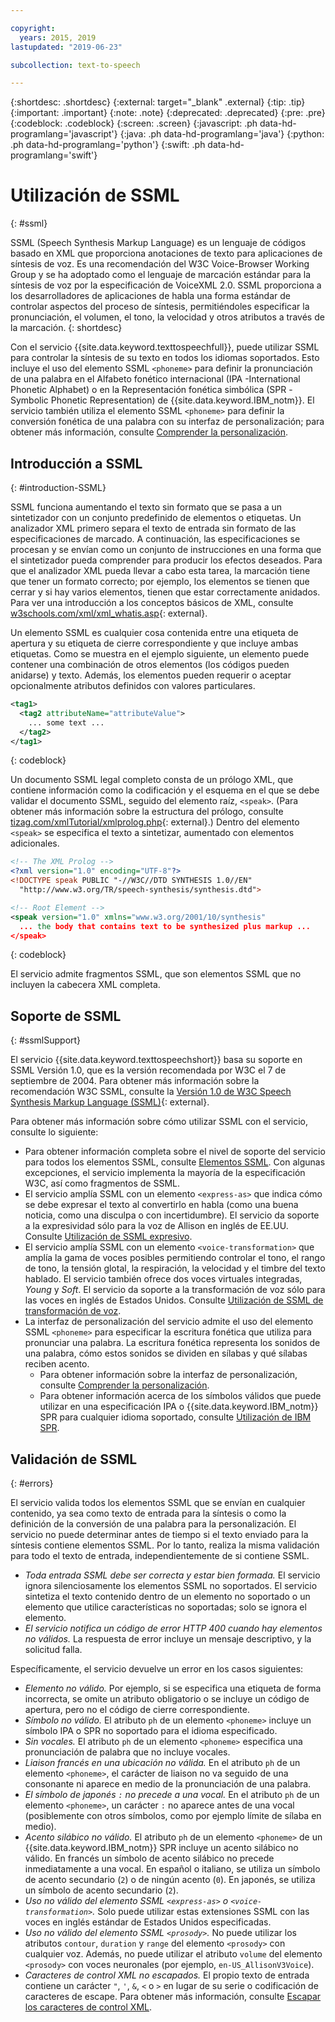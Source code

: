 ```yaml
---

copyright:
  years: 2015, 2019
lastupdated: "2019-06-23"

subcollection: text-to-speech

---
```


{:shortdesc: .shortdesc}
{:external: target="_blank" .external}
{:tip: .tip}
{:important: .important}
{:note: .note}
{:deprecated: .deprecated}
{:pre: .pre}
{:codeblock: .codeblock}
{:screen: .screen}
{:javascript: .ph data-hd-programlang='javascript'}
{:java: .ph data-hd-programlang='java'}
{:python: .ph data-hd-programlang='python'}
{:swift: .ph data-hd-programlang='swift'}

# Utilización de SSML
{: #ssml}

SSML (Speech Synthesis Markup Language) es un lenguaje de códigos basado en XML que proporciona anotaciones de texto para aplicaciones de síntesis de voz. Es una recomendación del W3C Voice-Browser Working Group y se ha adoptado como el lenguaje de marcación estándar para la síntesis de voz por la especificación de VoiceXML 2.0. SSML proporciona a los desarrolladores de aplicaciones de habla una forma estándar de controlar aspectos del proceso de síntesis, permitiéndoles especificar la pronunciación, el volumen, el tono, la velocidad y otros atributos a través de la marcación.
{: shortdesc}

Con el servicio {{site.data.keyword.texttospeechfull}}, puede utilizar SSML para controlar la síntesis de su texto en todos los idiomas soportados. Esto incluye el uso del elemento SSML `<phoneme>` para definir la pronunciación de una palabra en el Alfabeto fonético internacional (IPA -International Phonetic Alphabet) o en la Representación fonética simbólica (SPR -Symbolic Phonetic Representation) de {{site.data.keyword.IBM_notm}}. El servicio también utiliza el elemento SSML `<phoneme>` para definir la conversión fonética de una palabra con su interfaz de personalización; para obtener más información, consulte [Comprender la personalización](/docs/services/text-to-speech?topic=text-to-speech-customIntro).

## Introducción a SSML
{: #introduction-SSML}

SSML funciona aumentando el texto sin formato que se pasa a un sintetizador con un conjunto predefinido de elementos o etiquetas. Un analizador XML primero separa el texto de entrada sin formato de las especificaciones de marcado. A continuación, las especificaciones se procesan y se envían como un conjunto de instrucciones en una forma que el sintetizador pueda comprender para producir los efectos deseados. Para que el analizador XML pueda llevar a cabo esta tarea, la marcación tiene que tener un formato correcto; por ejemplo, los elementos se tienen que cerrar y si hay varios elementos, tienen que estar correctamente anidados. Para ver una introducción a los conceptos básicos de XML, consulte [w3schools.com/xml/xml_whatis.asp](http://www.w3schools.com/xml/xml_whatis.asp){: external}.

Un elemento SSML es cualquier cosa contenida entre una etiqueta de apertura y su etiqueta de cierre correspondiente y que incluye ambas etiquetas. Como se muestra en el ejemplo siguiente, un elemento puede contener una combinación de otros elementos (los códigos pueden anidarse) y texto. Además, los elementos pueden requerir o aceptar opcionalmente atributos definidos con valores particulares.

```xml
<tag1>
  <tag2 attributeName="attributeValue">
    ... some text ...
  </tag2>
</tag1>
```
{: codeblock}

Un documento SSML legal completo consta de un prólogo XML, que contiene información como la codificación y el esquema en el que se debe validar el documento SSML, seguido del elemento raíz, `<speak>`. (Para obtener más información sobre la estructura del prólogo, consulte [tizag.com/xmlTutorial/xmlprolog.php](http://www.tizag.com/xmlTutorial/xmlprolog.php){: external}.) Dentro del elemento `<speak>` se especifica el texto a sintetizar, aumentado con elementos adicionales.

```xml
<!-- The XML Prolog -->
<?xml version="1.0" encoding="UTF-8"?>
<!DOCTYPE speak PUBLIC "-//W3C//DTD SYNTHESIS 1.0//EN"
  "http://www.w3.org/TR/speech-synthesis/synthesis.dtd">

<!-- Root Element -->
<speak version="1.0" xmlns="www.w3.org/2001/10/synthesis"
  ... the body that contains text to be synthesized plus markup ...
</speak>
```
{: codeblock}

El servicio admite fragmentos SSML, que son elementos SSML que no incluyen la cabecera XML completa.

## Soporte de SSML
{: #ssmlSupport}

El servicio {{site.data.keyword.texttospeechshort}} basa su soporte en SSML Versión 1.0, que es la versión recomendada por W3C el 7 de septiembre de 2004. Para obtener más información sobre la recomendación W3C SSML, consulte la [Versión 1.0 de W3C Speech Synthesis Markup Language (SSML)](http://www.w3.org/TR/speech-synthesis/){: external}.

Para obtener más información sobre cómo utilizar SSML con el servicio, consulte lo siguiente:

-   Para obtener información completa sobre el nivel de soporte del servicio para todos los elementos SSML, consulte [Elementos SSML](/docs/services/text-to-speech?topic=text-to-speech-elements). Con algunas excepciones, el servicio implementa la mayoría de la especificación W3C, así como fragmentos de SSML.
-   El servicio amplía SSML con un elemento `<express-as>` que indica cómo se debe expresar el texto al convertirlo en habla (como una buena noticia, como una disculpa o con incertidumbre). El servicio da soporte a la expresividad sólo para la voz de Allison en inglés de EE.UU. Consulte [Utilización de SSML expresivo](/docs/services/text-to-speech?topic=text-to-speech-expressive).
-   El servicio amplía SSML con un elemento `<voice-transformation>` que amplía la gama de voces posibles permitiendo controlar el tono, el rango de tono, la tensión glotal, la respiración, la velocidad y el timbre del texto hablado. El servicio también ofrece dos voces virtuales integradas, *Young* y *Soft*. El servicio da soporte a la transformación de voz sólo para las voces en inglés de Estados Unidos. Consulte [Utilización de SSML de transformación de voz](/docs/services/text-to-speech?topic=text-to-speech-transformation).
-   La interfaz de personalización del servicio admite el uso del elemento SSML `<phoneme>` para especificar la escritura fonética que utiliza para pronunciar una palabra. La escritura fonética representa los sonidos de una palabra, cómo estos sonidos se dividen en sílabas y qué sílabas reciben acento.
    -   Para obtener información sobre la interfaz de personalización, consulte [Comprender la personalización](/docs/services/text-to-speech?topic=text-to-speech-customIntro).
    -   Para obtener información acerca de los símbolos válidos que puede utilizar en una especificación IPA o {{site.data.keyword.IBM_notm}} SPR para cualquier idioma soportado, consulte [Utilización de IBM SPR](/docs/services/text-to-speech?topic=text-to-speech-sprs).

## Validación de SSML
{: #errors}

El servicio valida todos los elementos SSML que se envían en cualquier contenido, ya sea como texto de entrada para la síntesis o como la definición de la conversión de una palabra para la personalización. El servicio no puede determinar antes de tiempo si el texto enviado para la síntesis contiene elementos SSML. Por lo tanto, realiza la misma validación para todo el texto de entrada, independientemente de si contiene SSML.

-   *Toda entrada SSML debe ser correcta y estar bien formada.* El servicio ignora silenciosamente los elementos SSML no soportados. El servicio sintetiza el texto contenido dentro de un elemento no soportado o un elemento que utilice características no soportadas; solo se ignora el elemento.
-   *El servicio notifica un código de error HTTP 400 cuando hay elementos no válidos.* La respuesta de error incluye un mensaje descriptivo, y la solicitud falla.

Específicamente, el servicio devuelve un error en los casos siguientes:

-   *Elemento no válido.* Por ejemplo, si se especifica una etiqueta de forma incorrecta, se omite un atributo obligatorio o se incluye un código de apertura, pero no el código de cierre correspondiente.
-   *Símbolo no válido.* El atributo `ph` de un elemento `<phoneme>` incluye un símbolo IPA o SPR no soportado para el idioma especificado.
-   *Sin vocales.* El atributo `ph` de un elemento `<phoneme>` especifica una pronunciación de palabra que no incluye vocales.
-   *Liaison francés en una ubicación no válida.* En el atributo `ph` de un elemento `<phoneme>`, el carácter de liaison no va seguido de una consonante ni aparece en medio de la pronunciación de una palabra.
-   *El símbolo de japonés `:` no precede a una vocal.* En el atributo `ph` de un elemento `<phoneme>`, un carácter `:` no aparece antes de una vocal (posiblemente con otros símbolos, como por ejemplo límite de sílaba en medio).
-   *Acento silábico no válido.* El atributo `ph` de un elemento `<phoneme>` de un {{site.data.keyword.IBM_notm}} SPR incluye un acento silábico no válido. En francés un símbolo de acento silábico no precede inmediatamente a una vocal. En español o italiano, se utiliza un símbolo de acento secundario (`2`) o de ningún acento (`0`). En japonés, se utiliza un símbolo de acento secundario (`2`).
-   *Uso no válido del elemento SSML `<express-as>` o `<voice-transformation>`.* Solo puede utilizar estas extensiones SSML con las voces en inglés estándar de Estados Unidos especificadas.
-   *Uso no válido del elemento SSML `<prosody>`.* No puede utilizar los atributos `contour`, `duration` y `range` del elemento `<prosody>` con cualquier voz. Además, no puede utilizar el atributo `volume` del elemento `<prosody>` con voces neuronales (por ejemplo, `en-US_AllisonV3Voice`).
-   *Caracteres de control XML no escapados.* El propio texto de entrada contiene un carácter <code>&quot;</code>, <code>&apos;</code>, `&`, `<` o `>` en lugar de su serie o codificación de caracteres de escape. Para obtener más información, consulte [Escapar los caracteres de control XML](/docs/services/text-to-speech?topic=text-to-speech-usingHTTP#escape).
